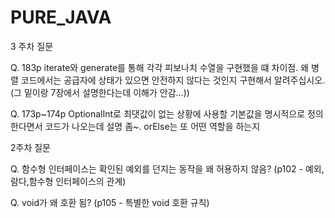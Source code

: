 # PURE_JAVA

3 주차 질문

Q. 183p iterate와 generate를 통해 각각 피보나치 수열을 구현했을 떄 차이점.
왜 병렬 코드에서는 공급자에 상태가 있으면 안전하지 않다는 것인지 구현해서 알려주십시오.
(그 밑이랑 7장에서 설명한다는데 이해가 안감...))

Q. 173p~174p OptionalInt로 최댓값이 없는 상황에 사용할 기본값을 명시적으로 정의한다면서
코드가 나오는데 설명 좀~. orElse는 또 어떤 역할을 하는지


2주차 질문

Q. 함수형 인터페이스는 확인된 예외를 던지는 동작을 왜 허용하지 않음? (p102 - 예외,람다,함수형 인터페이스의 관계)

Q. void가 왜 호환 됨? (p105 - 특별한 void 호환 규칙)
